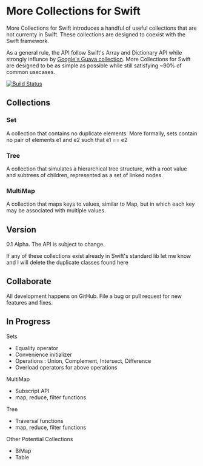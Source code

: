 More Collections for Swift
=============

More Collections for Swift introduces a handful of useful collections that are not currenty in Swift. These collections are designed to coexist with the Swift framework.

As a general rule, the API follow Swift's Array and Dictionary API while strongly influnce by [Google's Guava collection](https://code.google.com/p/guava-libraries/wiki/GuavaExplained).   More Collections for Swift are designed to be as simple as possible while still satisfying ~90% of common usecases.

[![Build Status](https://travis-ci.org/jbulat/Swift-Collections.svg?branch=master)](https://travis-ci.org/jbulat/Swift-Collections)

## Collections

### Set
A collection that contains no duplicate elements.  More formally, sets contain no pair of elements e1 and e2 such that e1 == e2

### Tree
A collection that simulates a hierarchical tree structure, with a root value and subtrees of children, represented as a set of linked nodes.

### MultiMap
A collection that maps keys to values, similar to Map, but in which each key may be associated with multiple values.

## Version

0.1 Alpha.  The API is subject to change.   

If any of these collections exist already in Swift's standard lib let me know and I will delete the duplicate classes found here

## Collaborate

All development happens on GitHub.  File a bug or pull request for new features and fixes.  

## In Progress

Sets
- Equality operator
- Convenience initializer
- Operations : Union, Complement, Intersect, Difference
- Overload operators for above operations

MultiMap
- Subscript API
- map, reduce, filter functions

Tree
- Traversal functions
- map, reduce, filter functions

Other Potential Collections
- BiMap
- Table
